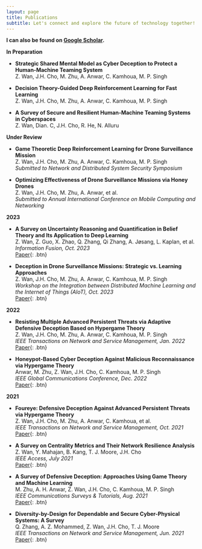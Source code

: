 ```yaml
---
layout: page
title: Publications
subtitle: Let's connect and explore the future of technology together!
---
```


**I can also be found on [Google Scholar](https://scholar.google.com/citations?user=0Z8N7zYAAAAJ).**

**In Preparation**

- **Strategic Shared Mental Model as Cyber Deception to Protect a Human-Machine Teaming System**  
  Z. Wan, J.H. Cho, M. Zhu, A. Anwar, C. Kamhoua, M. P. Singh  

- **Decision Theory-Guided Deep Reinforcement Learning for Fast Learning**  
  Z. Wan, J.H. Cho, M. Zhu, A. Anwar, C. Kamhoua, M. P. Singh  

- **A Survey of Secure and Resilient Human-Machine Teaming Systems in Cyberspaces**  
  Z. Wan, Dian. C, J.H. Cho, R. He, N. Alluru  

**Under Review**

- **Game Theoretic Deep Reinforcement Learning for Drone Surveillance Mission**  
  Z. Wan, J.H. Cho, M. Zhu, A. Anwar, C. Kamhoua, M. P. Singh  
  *Submitted to Network and Distributed System Security Symposium*  

- **Optimizing Effectiveness of Drone Surveillance Missions via Honey Drones**  
  Z. Wan, J.H. Cho, M. Zhu, A. Anwar, et al.  
  *Submitted to Annual International Conference on Mobile Computing and Networking*


**2023**

- **A Survey on Uncertainty Reasoning and Quantification in Belief Theory and Its Application to Deep Learning**  
  Z. Wan, Z. Guo, X. Zhao, Q. Zhang, Qi Zhang, A. Jøsang, L. Kaplan, et al.  
  *Information Fusion, Oct. 2023*  
  [Paper](https://www.sciencedirect.com/science/article/pii/S1566253523003032){: .btn} 

- **Deception in Drone Surveillance Missions: Strategic vs. Learning Approaches**  
  Z. Wan, J.H. Cho, M. Zhu, A. Anwar, C. Kamhoua, M. P. Singh  
  *Workshop on the Integration between Distributed Machine Learning and the Internet of Things (AIoT), Oct. 2023*  
  [Paper](https://dl.acm.org/doi/abs/10.1145/3565287.3616525){: .btn} 

**2022**

- **Resisting Multiple Advanced Persistent Threats via Adaptive Defensive Deception Based on Hypergame Theory**  
  Z. Wan, J.H. Cho, M. Zhu, A. Anwar, C. Kamhoua, M. P. Singh  
  *IEEE Transactions on Network and Service Management, Jan. 2022*  
  [Paper](https://ieeexplore.ieee.org/abstract/document/10040491/){: .btn} 

- **Honeypot-Based Cyber Deception Against Malicious Reconnaissance via Hypergame Theory**  
  Anwar, M. Zhu, Z. Wan, J.H. Cho, C. Kamhoua, M. P. Singh  
  *IEEE Global Communications Conference, Dec. 2022*  
  [Paper](https://ieeexplore.ieee.org/abstract/document/10000813/){: .btn} 

**2021**

- **Foureye: Defensive Deception Against Advanced Persistent Threats via Hypergame Theory**  
  Z. Wan, J.H. Cho, M. Zhu, A. Anwar, C. Kamhoua, et al.  
  *IEEE Transactions on Network and Service Management, Oct. 2021*  
  [Paper](https://ieeexplore.ieee.org/abstract/document/9559403/){: .btn} 

- **A Survey on Centrality Metrics and Their Network Resilience Analysis**  
  Z. Wan, Y. Mahajan, B. Kang, T. J. Moore, J.H. Cho  
  *IEEE Access, July 2021*  
  [Paper](https://ieeexplore.ieee.org/abstract/document/9471855/){: .btn} 

- **A Survey of Defensive Deception: Approaches Using Game Theory and Machine Learning**  
  M. Zhu, A. H. Anwar, Z. Wan, J.H. Cho, C. Kamhoua, M. P. Singh  
  *IEEE Communications Surveys & Tutorials, Aug. 2021*  
  [Paper](https://ieeexplore.ieee.org/abstract/document/9508449/){: .btn} 

- **Diversity-by-Design for Dependable and Secure Cyber-Physical Systems: A Survey**  
  Q. Zhang, A. Z. Mohammed, Z. Wan, J.H. Cho, T. J. Moore  
  *IEEE Transactions on Network and Service Management, Jun. 2021*  
  [Paper](https://ieeexplore.ieee.org/abstract/document/9462505/){: .btn} 

